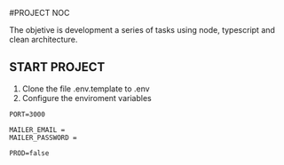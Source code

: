 #PROJECT NOC

The objetive is development a series of tasks using node, typescript
and clean architecture.

## START PROJECT

1. Clone the file .env.template to .env
2. Configure the enviroment variables

```
PORT=3000

MAILER_EMAIL =
MAILER_PASSWORD =

PROD=false
```
